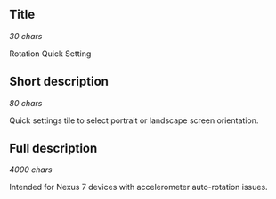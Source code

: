 ## Title
*30 chars*

Rotation Quick Setting

## Short description
*80 chars* 

Quick settings tile to select portrait or landscape screen orientation.

## Full description
*4000 chars*

Intended for Nexus 7 devices with accelerometer auto-rotation issues.
